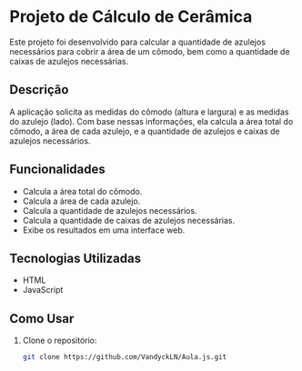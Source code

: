 # Projeto de Cálculo de Cerâmica

Este projeto foi desenvolvido para calcular a quantidade de azulejos necessários para cobrir a área de um cômodo, bem como a quantidade de caixas de azulejos necessárias.

## Descrição

A aplicação solicita as medidas do cômodo (altura e largura) e as medidas do azulejo (lado). Com base nessas informações, ela calcula a área total do cômodo, a área de cada azulejo, e a quantidade de azulejos e caixas de azulejos necessários.

## Funcionalidades

- Calcula a área total do cômodo.
- Calcula a área de cada azulejo.
- Calcula a quantidade de azulejos necessários.
- Calcula a quantidade de caixas de azulejos necessárias.
- Exibe os resultados em uma interface web.

## Tecnologias Utilizadas

- HTML
- JavaScript

## Como Usar

1. Clone o repositório:
   ```bash
   git clone https://github.com/VandyckLN/Aula.js.git
